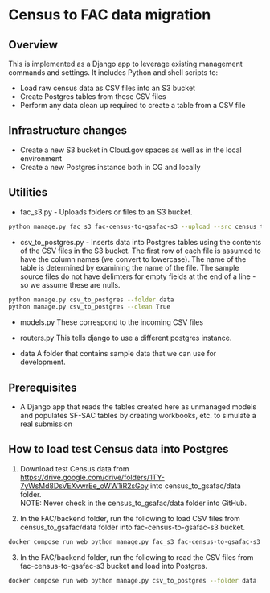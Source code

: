 # Census to FAC data migration

## Overview

This is implemented as a Django app to leverage existing management commands and settings. It includes Python and shell scripts to:

* Load raw census data as CSV files into an S3 bucket
* Create Postgres tables from these CSV files
* Perform any data clean up required to create a table from a CSV file

## Infrastructure changes

* Create a new S3 bucket in Cloud.gov spaces as well as in the local environment
* Create a new Postgres instance both in CG and locally

## Utilities

* fac_s3.py - Uploads folders or files to an S3 bucket.

```bash
python manage.py fac_s3 fac-census-to-gsafac-s3 --upload --src census_to_gsafac/data
```

* csv_to_postgres.py - Inserts data into Postgres tables using the contents of the CSV files in the S3 bucket. The first row of each file is assumed to have the column names (we convert to lowercase). The name of the table is determined by examining the name of the file. The sample source files do not have delimters for empty fields at the end of a line - so we assume these are nulls.

```bash
python manage.py csv_to_postgres --folder data
python manage.py csv_to_postgres --clean True
```

* models.py These correspond to the incoming CSV files
* routers.py This tells django to use a different postgres instance.

* data A folder that contains sample data that we can use for development.

## Prerequisites

* A Django app that reads the tables created here as unmanaged models and populates SF-SAC tables by creating workbooks, etc. to simulate a real submission

## How to load test Census data into Postgres

1.  Download test Census data from https://drive.google.com/drive/folders/1TY-7yWsMd8DsVEXvwrEe_oWW1iR2sGoy into census_to_gsafac/data folder.  
NOTE:  Never check in the census_to_gsafac/data folder into GitHub.

2.  In the FAC/backend folder, run the following to load CSV files from census_to_gsafac/data folder into fac-census-to-gsafac-s3 bucket.
```bash
docker compose run web python manage.py fac_s3 fac-census-to-gsafac-s3 --upload --src census_to_gsafac/data
```

3.  In the FAC/backend folder, run the following to read the CSV files from fac-census-to-gsafac-s3 bucket and load into Postgres.
```bash
docker compose run web python manage.py csv_to_postgres --folder data
```